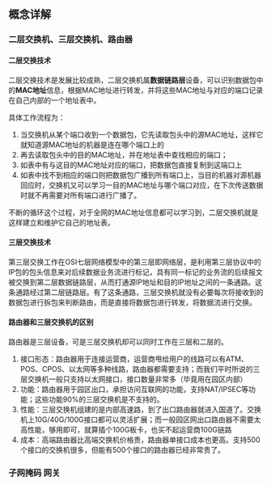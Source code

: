 ## 概念详解

### 二层交换机、三层交换机、路由器

#### 二层交换技术

二层交换技术是发展比较成熟，二层交换机属**数据链路层**设备，可以识别数据包中的**MAC地址**信息，根据MAC地址进行转发，并将这些MAC地址与对应的端口记录在自己内部的一个地址表中。

具体工作流程为：

1. 当交换机从某个端口收到一个数据包，它先读取包头中的源MAC地址，这样它就知道源MAC地址的机器是连在哪个端口上的
2. 再去读取包头中的目的MAC地址，并在地址表中查找相应的端口；
3. 如表中有与这目的MAC地址对应的端口，把数据包直接复制到这端口上
4. 如表中找不到相应的端口则把数据包广播到所有端口上，当目的机器对源机器回应时，交换机又可以学习一目的MAC地址与哪个端口对应，在下次传送数据时就不再需要对所有端口进行广播了。

不断的循环这个过程，对于全网的MAC地址信息都可以学习到，二层交换机就是这样建立和维护它自己的地址表。

#### 三层交换技术

第三层交换工作在OSI七层网络模型中的第三层即网络层，是利用第三层协议中的IP包的包头信息来对后续数据业务流进行标记，具有同一标记的业务流的后续报文被交换到第二层数据链路层，从而打通源IP地址和目的IP地址之间的一条通路。这条通路经过第二层链路层。有了这条通路，三层交换机就没有必要每次将接收到的数据包进行拆包来判断路由，而是直接将数据包进行转发，将数据流进行交换。

#### 路由器和三层交换机的区别

路由器是三层设备，可是三层交换机却可以同时工作在三层和二层的。

1. 接口形态：路由器用于连接运营商，运营商甩给用户的线路可以有ATM、POS、CPOS、以太网等多种线路，路由器都需要支持；而我们平时所说的三层交换机一般只支持以太网接口，接口数量非常多（毕竟用在园区内部）
2. 功能：路由器用于园区出口，承担访问互联网的功能，支持NAT/IPSEC等功能；这些功能90%的三层交换机是不支持的。
3. 性能：三层交换机组建的是内部高速路，到了出口路由器就进入国道了。交换机上10G/40G/100G接口都可以灵活扩展；而一般园区网出口路由器不需要太高性能，够用即可，就算插个100G板卡，也买不起运营商100G链路
4. 成本：高端路由器比高端交换机价格贵，路由器单接口成本也更高。支持500个接口的交换机很多，但能有500个接口的路由器已经非常贵了。

### 子网掩码 网关




